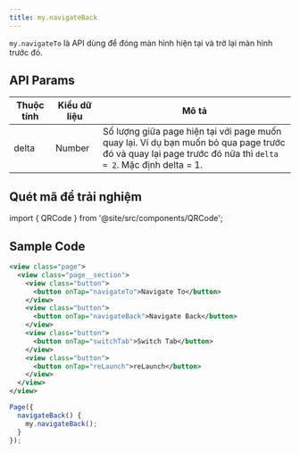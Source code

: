 ```yaml
---
title: my.navigateBack
---
```


`my.navigateTo` là API dùng để đóng màn hình hiện tại và trở lại màn hình trước đó.

## API Params

| Thuộc tính | Kiểu dữ liệu   | Mô tả                                                                                                                                  |
| ---------- | ------ | ---------------------------------------------------------------------------------------------------------------------------------------------------------- |
| delta      | Number |  Số lượng giữa page hiện tại với page muốn quay lại. Ví dụ bạn muốn bỏ qua page trước đó và quay lại page trước đó nữa thì `delta = 2`. Mặc định delta = 1. |


## Quét mã để trải nghiệm

import { QRCode } from '@site/src/components/QRCode';

<QRCode page="pages/api/navigator/index" />

## Sample Code

```xml
<view class="page">
  <view class="page__section">
    <view class="button">
      <button onTap="navigateTo">Navigate To</button>
    </view>
    <view class="button">
      <button onTap="navigateBack">Navigate Back</button>
    </view>
    <view class="button">
      <button onTap="switchTab">Switch Tab</button>
    </view>
    <view class="button">
      <button onTap="reLaunch">reLaunch</button>
    </view>
  </view>
</view>
```

```js
Page({
  navigateBack() {
    my.navigateBack();
  }
});
```

